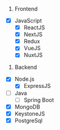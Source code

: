 1. Frontend
- [x] JavaScript
  - [x] ReactJS
  - [x] NextJS
  - [x] Redux
  - [x] VueJS
  - [x] NuxtJS

1. Backend
- [x] Node.js
  - [x] ExpressJS
- [ ] Java
  - [ ] Spring Boot
- [x] MongoDB
- [x] KeystoneJS
- [x] PostgreSql